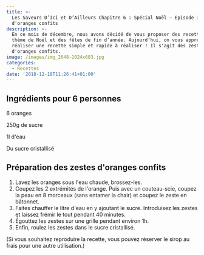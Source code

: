 ```yaml
---
title: >-
  Les Saveurs D’Ici et D’Ailleurs Chapitre 6 : Spécial Noël – Episode 3 : Zestes
  d'oranges confits
description: >-
  En ce mois de décembre, nous avons décidé de vous proposer des recettes sur le
  thème de Noël et des fêtes de fin d’année. Aujourd’hui, on vous apprend à
  réaliser une recette simple et rapide à réaliser ! Il s'agit des zestes
  d'oranges confits.
image: /images/img_2648-1024x683.jpg
categories:
  - Recettes
date: '2018-12-18T11:26:41+01:00'
---
```

## Ingrédients pour 6 personnes

6 oranges

250g de sucre

1l d'eau

Du sucre cristallisé

## Préparation des zestes d'oranges confits

1. Lavez les oranges sous l'eau chaude, brossez-les.
2. Coupez les 2 extrémités de l'orange. Puis avec un couteau-scie, coupez la peau en 8 morceaux (sans entamer la chair) et coupez le zeste en bâtonnet.
3. Faites chauffer le litre d'eau en y ajoutant le sucre. Introduisez les zestes et laissez frémir le tout pendant 40 minutes.
4. Égouttez les zestes sur une grille pendant environ 1h.
5. Enfin, roulez les zestes dans le sucre cristallisé.

(Si vous souhaitez reproduire la recette, vous pouvez réserver le sirop au frais pour une autre utilisation.)
